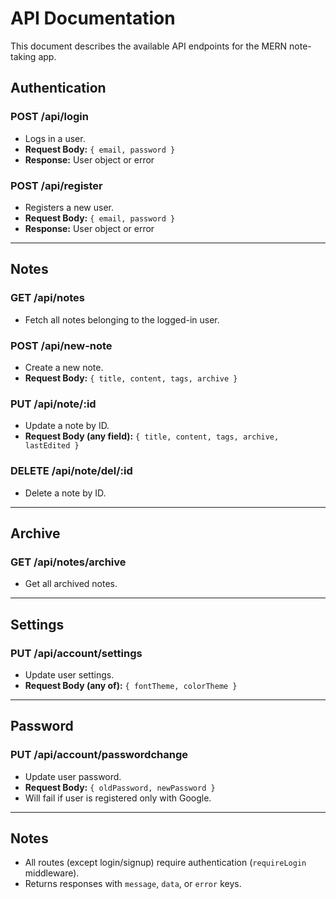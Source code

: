 # API Documentation

This document describes the available API endpoints for the MERN note-taking app.

## Authentication

### POST /api/login
- Logs in a user.
- **Request Body:** `{ email, password }`
- **Response:** User object or error

### POST /api/register
- Registers a new user.
- **Request Body:** `{ email, password }`
- **Response:** User object or error

---

## Notes

### GET /api/notes
- Fetch all notes belonging to the logged-in user.

### POST /api/new-note
- Create a new note.
- **Request Body:** `{ title, content, tags, archive }`

### PUT /api/note/:id
- Update a note by ID.
- **Request Body (any field):** `{ title, content, tags, archive, lastEdited }`

### DELETE /api/note/del/:id
- Delete a note by ID.

---

## Archive

### GET /api/notes/archive
- Get all archived notes.

---

## Settings

### PUT /api/account/settings
- Update user settings.
- **Request Body (any of):** `{ fontTheme, colorTheme }`

---

## Password

### PUT /api/account/passwordchange
- Update user password.
- **Request Body:** `{ oldPassword, newPassword }`
- Will fail if user is registered only with Google.

---

## Notes
- All routes (except login/signup) require authentication (`requireLogin` middleware).
- Returns responses with `message`, `data`, or `error` keys.